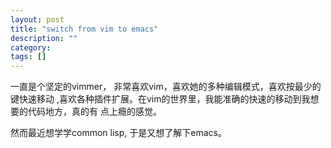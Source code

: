 ```yaml
---
layout: post
title: "switch from vim to emacs"
description: ""
category: 
tags: []
---
```


一直是个坚定的vimmer， 非常喜欢vim，喜欢她的多种编辑模式，喜欢按最少的键快速移动
,喜欢各种插件扩展。在vim的世界里，我能准确的快速的移动到我想要的代码地方，真的有
点上瘾的感觉。

然而最近想学学common lisp, 于是又想了解下emacs。

